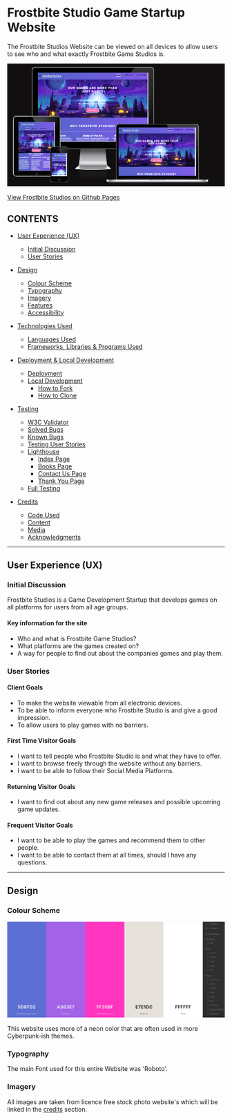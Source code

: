 # Frostbite Studio Game Startup Website

The Frostbite Studios Website can be viewed on all devices to allow users to see who and what exactly Frostbite Game Studios is.

![Frostbite Studios Website shown on a range of devices](assets/images/frostbite-studios-site.jpg)

[View Frostbite Studios on Github Pages]()

## CONTENTS

- [User Experience (UX)](<#User-Experience-(UX)>)

  - [Initial Discussion](#Initial-Discussion)
  - [User Stories](#User-Stories)

- [Design](#Design)

  - [Colour Scheme](#Colour-Scheme)
  - [Typography](#Typography)
  - [Imagery](#Imagery)
  - [Features](#Features)
  - [Accessibility](#Accessibility)

- [Technologies Used](#Technologies-Used)

  - [Languages Used](#Languages-Used)
  - [Frameworks, Libraries & Programs Used](#Frameworks,-Libraries-&-Programs-Used)

- [Deployment & Local Development](#Deployment-&-Local-Development)

  - [Deployment](#Deployment)
  - [Local Development](#Local-Development)
    - [How to Fork](#How-to-Fork)
    - [How to Clone](#How-to-Clone)

- [Testing](#Testing)
  - [W3C Validator](#W3C-Validator)
  - [Solved Bugs](#Solved-Bugs)
  - [Known Bugs](#Known-Bugs)
  - [Testing User Stories](#Testing-User-Stories)
  - [Lighthouse](#Lighthouse)
    - [Index Page](#Index-Page)
    - [Books Page](#Books-Page)
    - [Contact Us Page](#Contact-Us-Page)
    - [Thank You Page](#Thank-You-Page)
  - [Full Testing](#Full-Testing)
- [Credits](#Credits)
  - [Code Used](#Code-Used)
  - [Content](#Content)
  - [Media](#Media)
  - [Acknowledgments](#Acknowledgments)

---

## User Experience (UX)

### Initial Discussion

Frostbite Studios is a Game Development Startup that develops games on all platforms for users from all age groups.

#### Key information for the site

- Who and what is Frostbite Game Studios?
- What platforms are the games created on?
- A way for people to find out about the companies games and play them.

### User Stories

#### Client Goals

- To make the website viewable from all electronic devices.
- To be able to inform everyone who Frostbite Studio is and give a good impression.
- To allow users to play games with no barriers.

#### First Time Visitor Goals

- I want to tell people who Frostbite Studio is and what they have to offer.
- I want to browse freely through the website without any barriers.
- I want to be able to follow their Social Media Platforms.

#### Returning Visitor Goals

- I want to find out about any new game releases and possible upcoming game updates.

#### Frequent Visitor Goals

- I want to be able to play the games and recommend them to other people.
- I want to be able to contact them at all times, should I have any questions.

---

## Design

### Colour Scheme

![Frostbite Studios Website Colour Palette](docs/palette.jpg)

This website uses more of a neon color that are often used in more Cyberpunk-ish themes.

### Typography

The main Font used for this entire Website was 'Roboto'.

### Imagery

All images are taken from licence free stock photo website's which will be linked in the [credits](#Credits) section.

